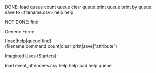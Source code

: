 DONE:
  load <filename>
  queue count
  queue clear
  queue print
  queue print by <attribute>
  queue save to <filename.csv>
  help
  help <command>

NOT DONE:
  find <attribute> <criteria>

Generic Form:

[load|help|queue|find] (filename|command|count|clear|print|save|"attribute")

Imagined Uses (Starters): 

load event_attendees.csv
help
help load
help queue

